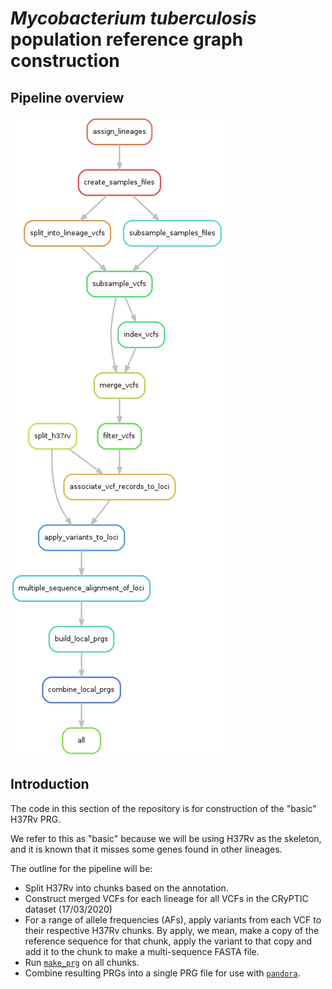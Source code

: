 # *Mycobacterium tuberculosis* population reference graph construction

## Pipeline overview

![rulegraph](resources/rulegraph.png)

## Introduction

The code in this section of the repository is for construction of the
"basic" H37Rv PRG.

We refer to this as "basic" because we will be using H37Rv as the
skeleton, and it is known that it misses some genes found in other
lineages.

The outline for the pipeline will be:
- Split H37Rv into chunks based on the annotation.
- Construct merged VCFs for each lineage for all VCFs in the CRyPTIC
  dataset (17/03/2020)
- For a range of allele frequencies (AFs), apply variants from each VCF
  to their respective H37Rv chunks. By apply, we mean, make a copy of
  the reference sequence for that chunk, apply the variant to that copy
  and add it to the chunk to make a multi-sequence FASTA file.
- Run [`make_prg`][make_prg] on all chunks.
- Combine resulting PRGs into a single PRG file for use with
  [`pandora`][pandora].


[make_prg]: https://github.com/rmcolq/make_prg
[pandora]: https://github.com/rmcolq/pandora

